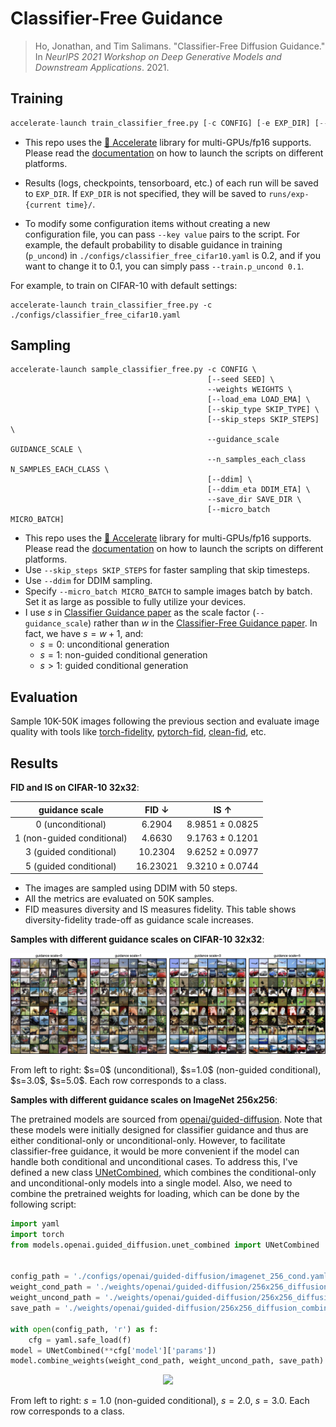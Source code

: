 # Classifier-Free Guidance

> Ho, Jonathan, and Tim Salimans. "Classifier-Free Diffusion Guidance." In *NeurIPS 2021 Workshop on Deep Generative Models and Downstream Applications*. 2021.



## Training

```python
accelerate-launch train_classifier_free.py [-c CONFIG] [-e EXP_DIR] [--xxx.yyy zzz ...]
```

- This repo uses the [🤗 Accelerate](https://huggingface.co/docs/accelerate/index) library for multi-GPUs/fp16 supports. Please read the [documentation](https://huggingface.co/docs/accelerate/basic_tutorials/launch#using-accelerate-launch) on how to launch the scripts on different platforms.
- Results (logs, checkpoints, tensorboard, etc.) of each run will be saved to `EXP_DIR`. If `EXP_DIR` is not specified, they will be saved to `runs/exp-{current time}/`.

- To modify some configuration items without creating a new configuration file, you can pass `--key value` pairs to the script. For example, the default probability to disable guidance in training (`p_uncond`) in `./configs/classifier_free_cifar10.yaml` is 0.2, and if you want to change it to 0.1, you can simply pass `--train.p_uncond 0.1`.

For example, to train on CIFAR-10 with default settings:

```shell
accelerate-launch train_classifier_free.py -c ./configs/classifier_free_cifar10.yaml
```



## Sampling

```shell
accelerate-launch sample_classifier_free.py -c CONFIG \
                                            [--seed SEED] \
                                            --weights WEIGHTS \
                                            [--load_ema LOAD_EMA] \
                                            [--skip_type SKIP_TYPE] \
                                            [--skip_steps SKIP_STEPS] \
                                            --guidance_scale GUIDANCE_SCALE \
                                            --n_samples_each_class N_SAMPLES_EACH_CLASS \
                                            [--ddim] \
                                            [--ddim_eta DDIM_ETA] \
                                            --save_dir SAVE_DIR \
                                            [--micro_batch MICRO_BATCH]
```

- This repo uses the [🤗 Accelerate](https://huggingface.co/docs/accelerate/index) library for multi-GPUs/fp16 supports. Please read the [documentation](https://huggingface.co/docs/accelerate/basic_tutorials/launch#using-accelerate-launch) on how to launch the scripts on different platforms.
- Use `--skip_steps SKIP_STEPS` for faster sampling that skip timesteps. 
- Use `--ddim` for DDIM sampling.
- Specify `--micro_batch MICRO_BATCH` to sample images batch by batch. Set it as large as possible to fully utilize your devices.
- I use $s$ in [Classifier Guidance paper](https://arxiv.org/abs/2105.05233) as the scale factor (`--guidance_scale`) rather than $w$ in the [Classifier-Free Guidance paper](https://arxiv.org/abs/2207.12598). In fact, we have $s=w+1$, and:
  - $s=0$: unconditional generation
  - $s=1$: non-guided conditional generation
  - $s>1$: guided conditional generation




## Evaluation

Sample 10K-50K images following the previous section and evaluate image quality with tools like [torch-fidelity](https://github.com/toshas/torch-fidelity), [pytorch-fid](https://github.com/mseitzer/pytorch-fid), [clean-fid](https://github.com/GaParmar/clean-fid), etc.



## Results

**FID and IS on CIFAR-10 32x32**:

|       guidance scale       |  FID ↓   |      IS ↑       |
| :------------------------: | :------: | :-------------: |
|     0 (unconditional)      |  6.2904  | 8.9851 ± 0.0825 |
| 1 (non-guided conditional) |  4.6630  | 9.1763 ± 0.1201 |
|   3 (guided conditional)   | 10.2304  | 9.6252 ± 0.0977 |
|   5 (guided conditional)   | 16.23021 | 9.3210 ± 0.0744 |

- The images are sampled using DDIM with 50 steps.
- All the metrics are evaluated on 50K samples.
- FID measures diversity and IS measures fidelity. This table shows diversity-fidelity trade-off as guidance scale increases.



**Samples with different guidance scales on CIFAR-10 32x32**:

<p align="center">
  <img src="../assets/classifier-free-cifar10.png" />
</p>
From left to right: $s=0$ (unconditional), $s=1.0$ (non-guided conditional), $s=3.0$, $s=5.0$. Each row corresponds to a class.



**Samples with different guidance scales on ImageNet 256x256**:

The pretrained models are sourced from [openai/guided-diffusion](https://github.com/openai/guided-diffusion). Note that these models were initially designed for classifier guidance and thus are either conditional-only or unconditional-only. However, to facilitate classifier-free guidance, it would be more convenient if the model can handle both conditional and unconditional cases. To address this, I've defined a new class [UNetCombined](../models/openai/guided_diffusion/unet_combined.py), which combines the conditional-only and unconditional-only models into a single model. Also, we need to combine the pretrained weights for loading, which can be done by the following script:

```python
import yaml
import torch
from models.openai.guided_diffusion.unet_combined import UNetCombined


config_path = './configs/openai/guided-diffusion/imagenet_256_cond.yaml'
weight_cond_path = './weights/openai/guided-diffusion/256x256_diffusion.pt'
weight_uncond_path = './weights/openai/guided-diffusion/256x256_diffusion_uncond.pt'
save_path = './weights/openai/guided-diffusion/256x256_diffusion_combined.pt'

with open(config_path, 'r') as f:
    cfg = yaml.safe_load(f)
model = UNetCombined(**cfg['model']['params'])
model.combine_weights(weight_cond_path, weight_uncond_path, save_path)
```



<p align="center">
  <img src="../assets/classifier-free-imagenet.png" />
</p>

From left to right: $s=1.0$ (non-guided conditional), $s=2.0$, $s=3.0$. Each row corresponds to a class.
